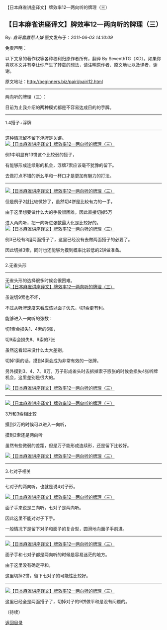 【日本麻雀讲座译文】牌效率12—两向听的牌理（三）
## 【日本麻雀讲座译文】牌效率12—两向听的牌理（三）

By: *鑫哥蠢蠢惹人嫌* 原文发布于：*2011-06-03 14:10:09*

免责声明：

以下文章的著作权等各种权利归原作者所有，翻译 By
SeventhTG（XD）。如果你喜欢本文并有幸让你产生了转载的想法，请注明原作者、原文地址以及译者，谢谢。

原文地址：http://beginners.biz/pairi/pairi12.html

------------------------------------------------------------------------------------

两向听的牌理（三）：

目前为止我介绍的两种模式都是不容易达成目的的手牌。

------------------------------------------------------------------------------------

1.4搭子+浮牌

------------------------------------------------------------------------------------

这种情况留不留下浮牌是关键。
[![【日本麻雀讲座译文】牌效率12&mdash;两向听的牌理（三）](http://s9.sinaimg.cn/middle/7f78b76fx76e0e1db3a48&amp;690)](http://photo.blog.sina.com.cn/showpic.html#blogid=7f78b76f0100s4d3&url=http://s9.sinaimg.cn/orignal/7f78b76fx76e0e1db3a48)

例1中明显有13饼这个比较弱的搭子，

有能够形成连续形的机会，浮牌7索应该毫不犹豫的留下。

去做打点不错的断幺平和一杯口才是更加有魅力的打法。

------------------------------------------------------------------------------------
[![【日本麻雀讲座译文】牌效率12&mdash;两向听的牌理（三）](http://s13.sinaimg.cn/middle/7f78b76fxa4c8e1a7c2ec&amp;690)](http://photo.blog.sina.com.cn/showpic.html#blogid=7f78b76f0100s4d3&url=http://s13.sinaimg.cn/orignal/7f78b76fxa4c8e1a7c2ec)

但是例子2就比较微妙了，虽然切4饼是比较有力的一手，

由于这里想要做什么大的手役很困难，因此直接切掉5万

进入两向听，把一向听进张数最大化是比较好的。
[![【日本麻雀讲座译文】牌效率12&mdash;两向听的牌理（三）](http://s2.sinaimg.cn/middle/7f78b76fxa4c8eeff66d1&amp;690)](http://photo.blog.sina.com.cn/showpic.html#blogid=7f78b76f0100s4d3&url=http://s2.sinaimg.cn/orignal/7f78b76fxa4c8eeff66d1)

例3已经有3组两面搭子了，这里已经没有去做两面搭子的必要了。

因此切掉3索，同时也还能够为摸到概率比较低的2饼做准备。

------------------------------------------------------------------------------------

2.无雀头形

------------------------------------------------------------------------------------

无雀头形的选择很多时候会很困难。
[![【日本麻雀讲座译文】牌效率12&mdash;两向听的牌理（三）](http://s8.sinaimg.cn/middle/7f78b76fxa4c9234551b7&amp;690)](http://photo.blog.sina.com.cn/showpic.html#blogid=7f78b76f0100s4d3&url=http://s8.sinaimg.cn/orignal/7f78b76fxa4c9234551b7)

虽说切9索也不坏，

不过从听牌速度来看应该以面子优先，切1索更有利。

能够进入一向听的张数：

切1索会损失1、4索的6张，

切9索会损失8、9索的7张

虽然这看起来没什么太大差别，

切掉1索的话，摸到4索会成为非常有效的一张牌。

另外摸到3、4、7、8万，万子形成雀头时去拆掉索子嵌张的时候会损失4张听牌机会，这里差别是很大的。

[![【日本麻雀讲座译文】牌效率12&mdash;两向听的牌理（三）](http://s10.sinaimg.cn/middle/7f78b76fxa4c9500c0e09&amp;690)](http://photo.blog.sina.com.cn/showpic.html#blogid=7f78b76f0100s4d3&url=http://s10.sinaimg.cn/orignal/7f78b76fxa4c9500c0e09)

------------------------------------------------------------------------------------
[![【日本麻雀讲座译文】牌效率12&mdash;两向听的牌理（三）](http://s16.sinaimg.cn/middle/7f78b76fxa4c955d93edf&amp;690)](http://photo.blog.sina.com.cn/showpic.html#blogid=7f78b76f0100s4d3&url=http://s16.sinaimg.cn/orignal/7f78b76fxa4c955d93edf)

3万和3索相比较

摸到2万的时候可以进入一向听，

摸到2索还是两向听

虽然有些微弱的差距，但是万子能形成连续形，还是留下比较好。

[![【日本麻雀讲座译文】牌效率12&mdash;两向听的牌理（三）](http://s1.sinaimg.cn/middle/7f78b76fxa4c95cd121e0&amp;690)](http://photo.blog.sina.com.cn/showpic.html#blogid=7f78b76f0100s4d3&url=http://s1.sinaimg.cn/orignal/7f78b76fxa4c95cd121e0)

------------------------------------------------------------------------------------

3.七对子相关

------------------------------------------------------------------------------------

七对子的两向听，也就是说4对子形。

[![【日本麻雀讲座译文】牌效率12&mdash;两向听的牌理（三）](http://s16.sinaimg.cn/middle/7f78b76fxa4c96d71907f&amp;690)](http://photo.blog.sina.com.cn/showpic.html#blogid=7f78b76f0100s4d3&url=http://s16.sinaimg.cn/orignal/7f78b76fxa4c96d71907f)

面子手来说是三向听，七对子是两向听。

因此这里不能对对子下手。

一般情况下是留下对子和面子的复合型，圆滑地向面子手前进。

------------------------------------------------------------------------------------
[![【日本麻雀讲座译文】牌效率12&mdash;两向听的牌理（三）](http://s11.sinaimg.cn/middle/7f78b76fxa4c9762b999a&amp;690)](http://photo.blog.sina.com.cn/showpic.html#blogid=7f78b76f0100s4d3&url=http://s11.sinaimg.cn/orignal/7f78b76fxa4c9762b999a)

面子手和七对子都是两向听的时候是容易迷茫的地方。

由于这里没有确定平和，

这里切掉2饼，留下七对子的可能性比较好。

------------------------------------------------------------------------------------
[![【日本麻雀讲座译文】牌效率12&mdash;两向听的牌理（三）](http://s9.sinaimg.cn/middle/7f78b76fxa4c97bf628d8&amp;690)](http://photo.blog.sina.com.cn/showpic.html#blogid=7f78b76f0100s4d3&url=http://s9.sinaimg.cn/orignal/7f78b76fxa4c97bf628d8)

这里已经全是两面搭子了，切掉对子的9饼做平和是没有问题的。

（待续）

[返回目录](index.html)
